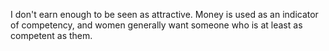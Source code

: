 I don't earn enough to be seen as attractive. Money is used as an indicator of competency, and women generally want someone who is at least as competent as them.
